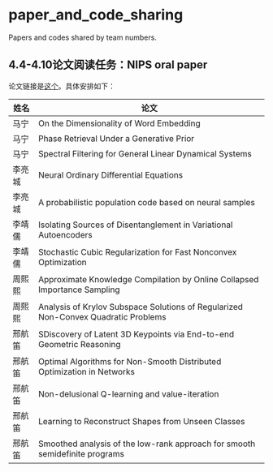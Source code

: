 # paper_and_code_sharing
Papers and codes shared by team numbers.
## 4.4-4.10论文阅读任务：NIPS oral paper
论文链接是[这个](https://nips.cc/Conferences/2018/Schedule?type=Oral)。具体安排如下：

| 姓名 | 论文 | 
| ------ | ------ | 
| 马宁 | On the Dimensionality of Word Embedding | |
| 马宁 | Phase Retrieval Under a Generative Prior | |
| 马宁 | Spectral Filtering for General Linear Dynamical Systems | |
| 李亮城 | Neural Ordinary Differential Equations | |
| 李亮城 | A probabilistic population code based on neural samples | |
| 李靖儒 | Isolating Sources of Disentanglement in Variational Autoencoders | |
| 李靖儒 | Stochastic Cubic Regularization for Fast Nonconvex Optimization | |
| 周熙熙 | Approximate Knowledge Compilation by Online Collapsed Importance Sampling | |
| 周熙熙 | Analysis of Krylov Subspace Solutions of Regularized Non-Convex Quadratic Problems | |
| 邢航笛 | SDiscovery of Latent 3D Keypoints via End-to-end Geometric Reasoning | |
| 邢航笛 | Optimal Algorithms for Non-Smooth Distributed Optimization in Networks | |
| 邢航笛 | Non-delusional Q-learning and value-iteration | |
| 邢航笛 | Learning to Reconstruct Shapes from Unseen Classes | |
| 邢航笛 | Smoothed analysis of the low-rank approach for smooth semidefinite programs | |
